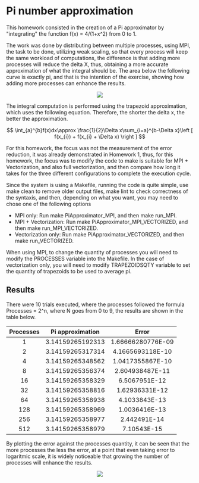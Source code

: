 # Pi number approximation

This homework consisted in the creation of a Pi approximator by "integrating" the function f(x) = 4/(1+x^2) from 0 to 1.

The work was done by distributing between multiple processes, using MPI, the task to be done, utilizing weak scaling, so that every process will keep the same workload of computations, the difference is that adding more processes will reduce the delta X, thus, obtaining a more accurate approximation of what the integral should be. The area below the following curve is exactly pi, and that is the intention of the exercise, showing how adding more processes can enhance the results. 

<p align="center">
  <img src="https://user-images.githubusercontent.com/18760154/231065792-b40f1d9a-76bf-4929-bb78-8be7007e7ab0.png" />
</p>

The integral computation is performed using the trapezoid approximation, which uses the following equation. Therefore, the shorter the delta x, the better the approximation.

$$ \int_{a}^{b}f(x)dx\approx \frac{1}{2}\Delta x\sum_{i=a}^{b-\Delta x}\left [ f(x_{i}) + f(x_{i} + \Delta x) \right ] $$

For this homework, the focus was not the measurement of the error reduction, it was already demonstrated in Homework 1, thus, for this homework, the focus was to modify the code to make is suitable for MPI + Vectorization, and also full vectorization, and then compare how long it takes for the three different configurations to complete the execution cycle.

Since the system is using a Makefile, running the code is quite simple, use make clean to remove older output files, make lint to check correctness of the syntaxis, and then, depending on what you want, you may need to chose one of the following options
  - MPI only: Run make PiApproximator_MPI, and then make run_MPI.
  - MPI + Vectorization: Run make PiApproximator_MPI_VECTORIZED, and then make run_MPI_VECTORIZED.
  - Vectorization only: Run make PiApproximator_VECTORIZED, and then make run_VECTORIZED.

When using MPI, to change the quantity of processes you will need to modify the PROCESSES variable into the Makefile. In the case of vectorization only, you will need to modify TRAPEZOIDSQTY variable to set the quantity of trapezoids to be used to average pi.

## Results

There were 10 trials executed, where the processes followed the formula Processes = 2^n, where N goes from 0 to 9, the results are shown in the table below.

| **Processes** | **Pi approximation** |     **Error**     |
|:-------------:|:--------------------:|:-----------------:|
|       1       |   3.14159265192313   | 1.66666280776E-09 |
|       2       |   3.14159265317314   |  4.1665693118E-10 |
|       4       |   3.14159265348562   |  1.0417355867E-10 |
|       8       |   3.14159265356374   |  2.604938487E-11  |
|       16      |   3.14159265358329   |   6.5067951E-12   |
|       32      |   3.14159265358816   |   1.62936331E-12  |
|       64      |   3.14159265358938   |   4.1033843E-13   |
|      128      |   3.14159265358969   |   1.0036416E-13   |
|      256      |   3.14159265358977   |    2.442491E-14   |
|      512      |   3.14159265358979   |    7.10543E-15    |

By plotting the error against the processes quantity, it can be seen that the more processes the less the error, at a point that even taking error to logaritmic scale, it is widely noticeable that growing the number of processes will enhance the results.

<p align="center">
  <img src="https://user-images.githubusercontent.com/18760154/231334972-2eeba1e1-035a-49ab-9233-ad6cc813f2f1.png" />
</p>
